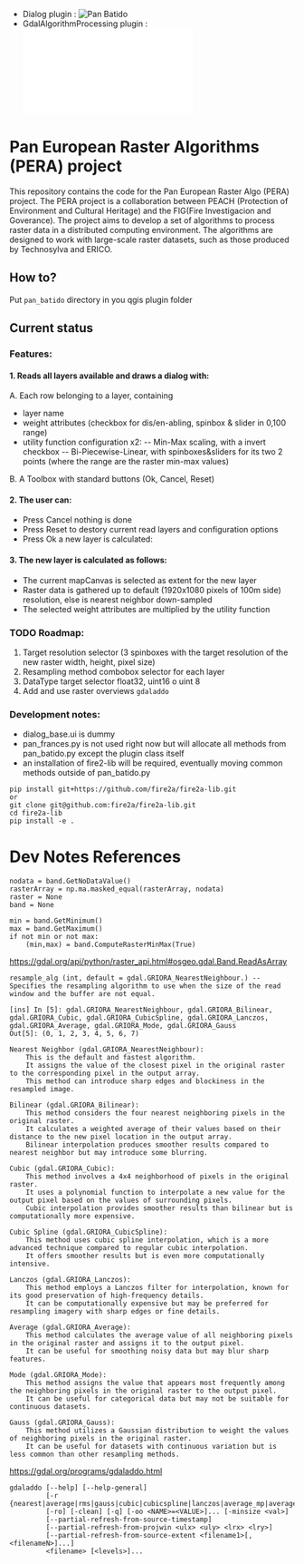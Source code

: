 - Dialog plugin : ![Pan Batido](https://plugins.qgis.org/plugins/pan_batido/)
- GdalAlgorithmProcessing plugin : ![Panettone](panettone/README.md)

# Pan European Raster Algorithms (PERA) project

This repository contains the code for the Pan European Raster Algo (PERA) project. The PERA project is a collaboration between PEACH (Protection of Environment and Cultural Heritage) and the FIG(Fire Investigacion and Goverance). The project aims to develop a set of algorithms to process raster data in a distributed computing environment. The algorithms are designed to work with large-scale raster datasets, such as those produced by Technosylva and ERICO.

## How to?

Put `pan_batido` directory in you qgis plugin folder

## Current status
### Features:
#### 1. Reads all layers available and draws a dialog with:

A. Each row belonging to a layer, containing
- layer name 
- weight attributes (checkbox for dis/en-abling, spinbox & slider in 0,100 range) 
- utility function configuration x2:
-- Min-Max scaling, with a invert checkbox
-- Bi-Piecewise-Linear, with spinboxes&sliders for its two 2 points (where the range are the raster min-max values)
  
B. A Toolbox with standard buttons (Ok, Cancel, Reset)

#### 2. The user can:
- Press Cancel nothing is done
- Press Reset to destory current read layers and configuration options
- Press Ok a new layer is calculated:

#### 3. The new layer is calculated as follows:
- The current mapCanvas is selected as extent for the new layer
- Raster data is gathered up to default (1920x1080 pixels of 100m side) resolution, else is nearest neighbor down-sampled
- The selected weight attributes are multiplied by the utility function

### TODO Roadmap:
1. Target resolution selector (3 spinboxes with the target resolution of the new raster width, height, pixel size)
2. Resampling method combobox selector for each layer
3. DataType target selector float32, uint16 o uint 8
4. Add and use raster overviews `gdaladdo`

### Development notes:
* dialog_base.ui is dummy
* pan_frances.py is not used right now but will allocate all methods from pan_batido.py except the plugin class itself
* an installation of fire2-lib will be required, eventually moving common methods outside of pan_batido.py
```
pip install git+https://github.com/fire2a/fire2a-lib.git
or 
git clone git@github.com:fire2a/fire2a-lib.git
cd fire2a-lib
pip install -e .
```

# Dev Notes References

    nodata = band.GetNoDataValue()
    rasterArray = np.ma.masked_equal(rasterArray, nodata)
    raster = None
    band = None

    min = band.GetMinimum()
    max = band.GetMaximum()
    if not min or not max:
        (min,max) = band.ComputeRasterMinMax(True)

https://gdal.org/api/python/raster_api.html#osgeo.gdal.Band.ReadAsArray
    
    resample_alg (int, default = gdal.GRIORA_NearestNeighbour.) -- Specifies the resampling algorithm to use when the size of the read window and the buffer are not equal.

    [ins] In [5]: gdal.GRIORA_NearestNeighbour, gdal.GRIORA_Bilinear, gdal.GRIORA_Cubic, gdal.GRIORA_CubicSpline, gdal.GRIORA_Lanczos, gdal.GRIORA_Average, gdal.GRIORA_Mode, gdal.GRIORA_Gauss
    Out[5]: (0, 1, 2, 3, 4, 5, 6, 7)

    Nearest Neighbor (gdal.GRIORA_NearestNeighbour):
        This is the default and fastest algorithm.
        It assigns the value of the closest pixel in the original raster to the corresponding pixel in the output array.
        This method can introduce sharp edges and blockiness in the resampled image.

    Bilinear (gdal.GRIORA_Bilinear):
        This method considers the four nearest neighboring pixels in the original raster.
        It calculates a weighted average of their values based on their distance to the new pixel location in the output array.
        Bilinear interpolation produces smoother results compared to nearest neighbor but may introduce some blurring.

    Cubic (gdal.GRIORA_Cubic):
        This method involves a 4x4 neighborhood of pixels in the original raster.
        It uses a polynomial function to interpolate a new value for the output pixel based on the values of surrounding pixels.
        Cubic interpolation provides smoother results than bilinear but is computationally more expensive.

    Cubic Spline (gdal.GRIORA_CubicSpline):
        This method uses cubic spline interpolation, which is a more advanced technique compared to regular cubic interpolation.
        It offers smoother results but is even more computationally intensive.

    Lanczos (gdal.GRIORA_Lanczos):
        This method employs a Lanczos filter for interpolation, known for its good preservation of high-frequency details.
        It can be computationally expensive but may be preferred for resampling imagery with sharp edges or fine details.

    Average (gdal.GRIORA_Average):
        This method calculates the average value of all neighboring pixels in the original raster and assigns it to the output pixel.
        It can be useful for smoothing noisy data but may blur sharp features.

    Mode (gdal.GRIORA_Mode):
        This method assigns the value that appears most frequently among the neighboring pixels in the original raster to the output pixel.
        It can be useful for categorical data but may not be suitable for continuous datasets.

    Gauss (gdal.GRIORA_Gauss):
        This method utilizes a Gaussian distribution to weight the values of neighboring pixels in the original raster.
        It can be useful for datasets with continuous variation but is less common than other resampling methods.


https://gdal.org/programs/gdaladdo.html

    gdaladdo [--help] [--help-general]
             [-r {nearest|average|rms|gauss|cubic|cubicspline|lanczos|average_mp|average_magphase|mode}]
             [-ro] [-clean] [-q] [-oo <NAME>=<VALUE>]... [-minsize <val>]
             [--partial-refresh-from-source-timestamp]
             [--partial-refresh-from-projwin <ulx> <uly> <lrx> <lry>]
             [--partial-refresh-from-source-extent <filename1>[,<filenameN>]...]
             <filename> [<levels>]...
